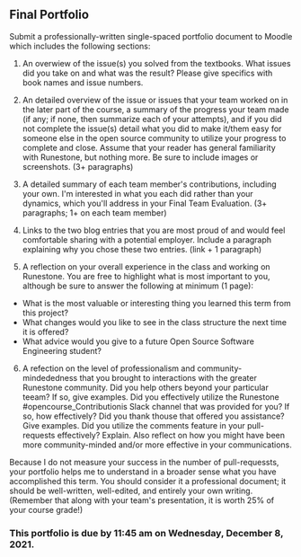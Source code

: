 ## Final Portfolio

Submit a professionally-written single-spaced portfolio document to Moodle which includes the following sections:

1. An overwiew of the issue(s) you solved from the textbooks. What issues did you take on and what was the result? Please give specifics with book names and issue numbers.

2. An detailed overview of the issue or issues that your team worked on in the later part of the course, a summary of the progress your team made (if any; if none, then summarize each of your attempts), and if you did not complete the issue(s) detail what you did to make it/them easy for someone else in the open source community to utilize your progress to complete and close. Assume that your reader has general familiarity with Runestone, but nothing more. Be sure to include images or screenshots. (3+ paragraphs)

3. A detailed summary of each team member's contributions, including your own. I'm interested in what you each did rather than your dynamics, which you'll address in your Final Team Evaluation. (3+ paragraphs; 1+ on each team member)

4. Links to the two blog entries that you are most proud of and would feel comfortable sharing with a potential employer. Include a paragraph explaining why you chose these two entries. (link + 1 paragraph)

5. A reflection on your overall experience in the class and working on Runestone. You are free to highlight what is most important to you, although be sure to answer the following at minimum (1 page):

  - What is the most valuable or interesting thing you learned this term from this project?
  - What changes would you like to see in the class structure the next time it is offered?
  - What advice would you give to a future Open Source Software Engineering student?

6. A refection on the level of professionalism and community-mindededness that you brought to interactions with the greater Runestone community. Did you help others beyond your particular teeam?  If so, give examples. Did you effectively utilize the Runestone #opencourse_Contributionis Slack channel that was provided for you? If so, how effectively? Did you thank thouse that offered you assistance? Give examples. Did you utilize the comments feature in your pull-requests effectively? Explain. Also reflect on how you might have been more community-minded and/or more effective in your communications.

Because I do not measure your success in the number of pull-requessts, your portfolio helps me to understand in a broader sense what you have accomplished this term. You should consider it a professional document; it should be well-written, well-edited, and entirely your own writing. (Remember that along with your team's presentation, it is worth 25% of your course grade!)

### This portfolio is due by 11:45 am on Wednesday, December 8, 2021.
